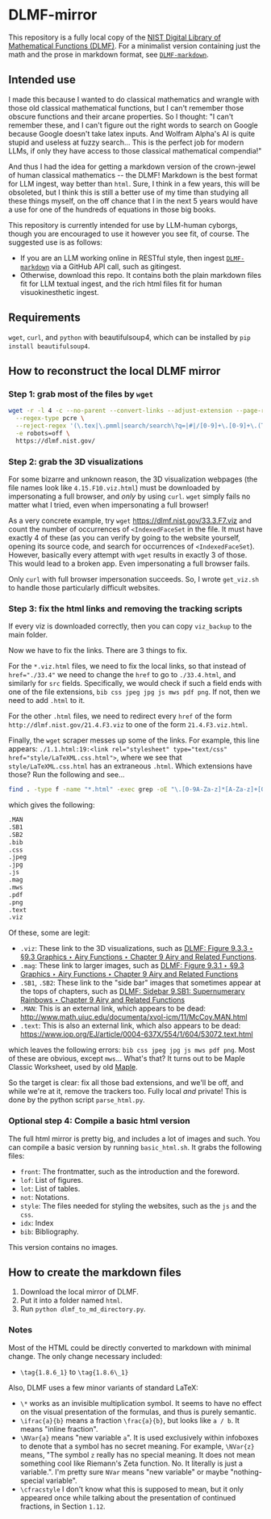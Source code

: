 # DLMF-mirror

This repository is a fully local copy of the [NIST Digital Library of Mathematical Functions (DLMF)](https://dlmf.nist.gov/). For a minimalist version containing just the math and the prose in markdown format, see [`DLMF-markdown`](https://github.com/Novum-Mathematicum/DLMF-markdown).

## Intended use

I made this because I wanted to do classical mathematics and wrangle with those old classical mathematical functions, but I can't remember those obscure functions and their arcane properties. So I thought: "I can't remember these, and I can't figure out the right words to search on Google because Google doesn't take latex inputs. And Wolfram Alpha's AI is quite stupid and useless at fuzzy search... This is the perfect job for modern LLMs, if only they have access to those classical mathematical compendia!"

And thus I had the idea for getting a markdown version of the crown-jewel of human classical mathematics -- the DLMF! Markdown is the best format for LLM ingest, way better than `html`. Sure, I think in a few years, this will be obsoleted, but I think this is still a better use of my time than studying all these things myself, on the off chance that I in the next 5 years would have a use for one of the hundreds of equations in those big books.

This repository is currently intended for use by LLM-human cyborgs, though you are encouraged to use it however you see fit, of course. The suggested use is as follows:

* If you are an LLM working online in RESTful style, then ingest [`DLMF-markdown`](https://github.com/Novum-Mathematicum/DLMF-markdown) via a GitHub API call, such as gitingest.
* Otherwise, download this repo. It contains both the plain markdown files fit for LLM textual ingest, and the rich html files fit for human visuokinesthetic ingest.

## Requirements

`wget`, `curl`, and `python` with beautifulsoup4, which can be installed by `pip install beautifulsoup4`.

## How to reconstruct the local DLMF mirror

### Step 1: grab most of the files by `wget`

```sh
wget -r -l 4 -c --no-parent --convert-links --adjust-extension --page-requisites \
  --regex-type pcre \
  --reject-regex '(\.tex|\.pmml|search/search\?q=|#|/[0-9]+\.[0-9]+\.(T[0-9_]+|E[a-z0-9_]*(\.png)?|F[0-9]+|[ivxlcdm]+)$)' \
  -e robots=off \
  https://dlmf.nist.gov/
```

### Step 2: grab the 3D visualizations

For some bizarre and unknown reason, the 3D visualization webpages (the file names look like `4.15.F10.viz.html`) must be downloaded by impersonating a full browser, and *only* by using `curl`. `wget` simply fails no matter what I tried, even when impersonating a full browser!

As a very concrete example, try `wget` <https://dlmf.nist.gov/33.3.F7.viz> and count the number of occurrences of `<IndexedFaceSet` in the file. It must have exactly 4 of these (as you can verify by going to the website yourself, opening its source code, and search for occurrences of `<IndexedFaceSet`). However, basically every attempt with `wget` results in exactly 3 of those. This would lead to a broken app. Even impersonating a full browser fails.

Only `curl` with full browser impersonation succeeds. So, I wrote `get_viz.sh` to handle those particularly difficult websites.

### Step 3: fix the html links and removing the tracking scripts

If every viz is downloaded correctly, then you can copy `viz_backup` to the main folder.

Now we have to fix the links. There are 3 things to fix.

For the `*.viz.html` files, we need to fix the local links, so that instead of `href="./33.4"` we need to change the `href` to go to `./33.4.html`, and similarly for `src` fields. Specifically, we would check if such a field ends with one of the file extensions, `bib css jpeg jpg js mws pdf png`. If not, then we need to add `.html` to it.

For the other `.html` files, we need to redirect every `href` of the form `http://dlmf.nist.gov/21.4.F3.viz` to one of the form `21.4.F3.viz.html`.

Finally, the `wget` scraper messes up some of the links. For example, this line appears: `./1.1.html:19:<link rel="stylesheet" type="text/css" href="style/LaTeXML.css.html">`, where we see that `style/LaTeXML.css.html` has an extraneous `.html`. Which extensions have those? Run the following and see...

```sh
find . -type f -name "*.html" -exec grep -oE "\.[0-9A-Za-z]*[A-Za-z]+[0-9A-Za-z]*\.html" {} \; | sort -u | sed 's/\.html$//' > results.txt
```

which gives the following:

```txt
.MAN
.SB1
.SB2
.bib
.css
.jpeg
.jpg
.js
.mag
.mws
.pdf
.png
.text
.viz
```

Of these, some are legit:

* `.viz`: These link to the 3D visualizations, such as [DLMF: Figure 9.3.3 ‣ §9.3 Graphics ‣ Airy Functions ‣ Chapter 9 Airy and Related Functions](https://dlmf.nist.gov/9.3.F3.viz).
* `.mag`: These link to larger images, such as [DLMF: Figure 9.3.1 ‣ §9.3 Graphics ‣ Airy Functions ‣ Chapter 9 Airy and Related Functions](https://dlmf.nist.gov/9.3.F1.mag)
* `.SB1`, `.SB2`: These link to the "side bar" images that sometimes appear at the tops of chapters, such as [DLMF: Sidebar 9.SB1: Supernumerary Rainbows ‣ Chapter 9 Airy and Related Functions](https://dlmf.nist.gov/9.SB1)
* `.MAN`: This is an external link, which appears to be dead: <http://www.math.uiuc.edu/documenta/xvol-icm/11/McCoy.MAN.html>
* `.text`: This is also an external link, which also appears to be dead: <https://www.iop.org/EJ/article/0004-637X/554/1/604/53072.text.html>

which leaves the following errors: `bib css jpeg jpg js mws pdf png`. Most of these are obvious, except `mws`... What's that? It turns out to be Maple Classic Worksheet, used by old [Maple](https://en.wikipedia.org/wiki/Maple_(software)).

So the target is clear: fix all those bad extensions, and we'll be off, and while we're at it, remove the trackers too. Fully local *and* private! This is done by the python script `parse_html.py`.

### Optional step 4: Compile a basic html version

The full html mirror is pretty big, and includes a lot of images and such. You can compile a basic version by running `basic_html.sh`. It grabs the following files:

* `front`: The frontmatter, such as the introduction and the foreword.
* `lof`: List of figures.
* `lot`: List of tables.
* `not`: Notations.
* `style`: The files needed for styling the websites, such as the `js` and the `css`.
* `idx`: Index
* `bib`: Bibliography.

This version contains no images.

## How to create the markdown files

1. Download the local mirror of DLMF.
2. Put it into a folder named `html`.
3. Run `python dlmf_to_md_directory.py`.

### Notes

Most of the HTML could be directly converted to markdown with minimal change. The only change necessary included:

* `\tag{1.8.6_1}` to `\tag{1.8.6\_1}`

Also, DLMF uses a few minor variants of standard LaTeX:

* `\*` works as an invisible multiplication symbol. It seems to have no effect on the visual presentation of the formulas, and thus is purely semantic.
* `\ifrac{a}{b}` means a fraction `\frac{a}{b}`, but looks like `a / b`. It means "inline fraction".
* `\NVar{a}` means "new variable `a`". It is used exclusively within infoboxes to denote that a symbol has no secret meaning. For example, `\NVar{z}` means, "The symbol `z` really has no special meaning. It does not mean something cool like Riemann's Zeta function. No. It literally is just a variable.". I'm pretty sure `NVar` means "new variable" or maybe "nothing-special variable".
* `\cfracstyle` I don't know what this is supposed to mean, but it only appeared once while talking about the presentation of continued fractions, in Section `1.12`.
